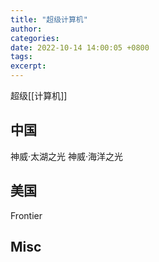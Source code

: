 ```yaml
---
title: "超级计算机"
author: 
categories: 
date: 2022-10-14 14:00:05 +0800
tags: 
excerpt: 
---
```



超级[[计算机]]


## 中国

神威·太湖之光
神威·海洋之光



## 美国

Frontier






## Misc




